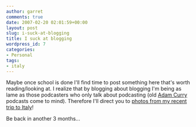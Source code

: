```yaml
---
author: garret
comments: true
date: 2007-02-20 02:01:59+00:00
layout: post
slug: i-suck-at-blogging
title: I suck at blogging
wordpress_id: 7
categories:
- Personal
tags:
- italy
---
```


Maybe once school is done I'll find time to post something here that's worth reading/looking at. I realize that by blogging about blogging I'm being as lame as those podcasters who only talk about podcasting (old [Adam Curry](http://www.dailysourcecode.com/) podcasts come to mind). Therefore I'll direct you to [photos from my recent trip to Italy](http://flickr.com/photos/powdahound/sets/72157594544816554/)!

Be back in another 3 months...
